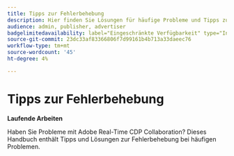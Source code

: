 ```yaml
---
title: Tipps zur Fehlerbehebung
description: Hier finden Sie Lösungen für häufige Probleme und Tipps zur Fehlerbehebung für Adobe Real-Time CDP Collaboration
audience: admin, publisher, advertiser
badgelimitedavailability: label="Eingeschränkte Verfügbarkeit" type="Informative" url="https://helpx.adobe.com/de/legal/product-descriptions/real-time-customer-data-platform-collaboration.html newtab=true"
source-git-commit: 23dc33af83366806f7d99161b4b713a33daeec76
workflow-type: tm+mt
source-wordcount: '45'
ht-degree: 4%

---
```



# Tipps zur Fehlerbehebung

**Laufende Arbeiten**

Haben Sie Probleme mit Adobe Real-Time CDP Collaboration? Dieses Handbuch enthält Tipps und Lösungen zur Fehlerbehebung bei häufigen Problemen.
